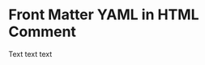 <!--
---
title: Front Matter YAML in HTML Comment
not-md035: |-
  ***
  * * *
description: |-
  This document has YAML front matter inside an HTML comment.
---
-->

# Front Matter YAML in HTML Comment

Text text text
